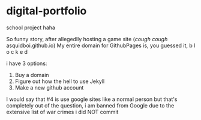 # digital-portfolio
school project haha

So funny story, after allegedlly hosting a game site (*cough cough* asquidboi.github.io) My entire domain for GithubPages is, you guessed it, b l o c k e d

i have 3 options: 

1. Buy a domain
2. Figure out how the hell to use Jekyll
3. Make a new github account
   
I would say that #4 is use google sites like a normal person but that's completely out of the question, i am banned from Google due to the extensive list of war crimes i did NOT commit

